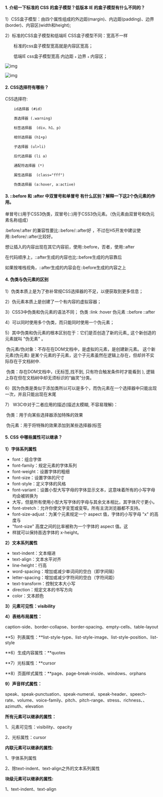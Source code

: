 #### 1. 介绍一下标准的 CSS 的盒子模型？低版本 IE 的盒子模型有什么不同的？

1）CSS盒子模型：由四个属性组成的外边距(margin)、内边距(padding)、边界(border)、内容区(width和height);

2）标准的CSS盒子模型和低端IE CSS盒子模型不同：宽高不一样

　　标准的css盒子模型宽高就是内容区宽高；

　　低端IE css盒子模型宽高 内边距﹢边界﹢内容区；



![img](https://img-blog.csdn.net/20180415101948426)



![img](https://img-blog.csdn.net/20180415102006495)

#### 2.  CSS选择符有哪些？

CSS选择符:

        id选择器 (#id)
    
        类选择器 (.warning)
    
        标签选择器  (div、h1、p)
    
        相邻选择器 (h1+p)
    
        子选择器 (ul>li)
    
        后代选择器 (li a)
    
        通配符选择器 (*)
    
        属性选择器  (class="fff")
    
        伪类选择器 (a:hover, a:active)
#### 3. ::before 和 :after 中双冒号和单冒号 有什么区别？解释一下这2个伪元素的作用。
单冒号(:)用于CSS3伪类，双冒号(::)用于CSS3伪元素。（伪元素由双冒号和伪元素名称组成）

 :before/:after 的兼容性要比::before/::after好 ，不过在H5开发中建议使用::before/::after比较好。

想让插入的内容出现在其它内容前，使用::before，否者，使用::after

在代码顺序上，::after生成的内容也比::before生成的内容靠后

如果按堆栈视角，::after生成的内容会在::before生成的内容之上

#### 4. 伪类与伪元素的区别
1）伪类本质上是为了弥补常规CSS选择器的不足，以便获取到更多信息；

2）伪元素本质上是创建了一个有内容的虚拟容器；

3）CSS3中伪类和伪元素的语法不同；  伪类 :link :hover     伪元素 ::before  ::after

4）可以同时使用多个伪类，而只能同时使用一个伪元素；

5）其中伪类和伪元素的根本区别在于：它们是否创造了新的元素,,  这个新创造的元素就叫 "伪无素" 。

​		伪元素/伪对象：不存在在DOM文档中，是虚拟的元素，是创建新元素。 这个新元素(伪元素) 是某个元素的子元素，这个子元素虽然在逻辑上存在，但却并不实际存在于文档树中.

​		伪类：存在DOM文档中，(无标签,找不到, 只有符合触发条件时才能看到 ), 逻辑上存在但在文档树中却无须标识的“幽灵”分类。

6）因为伪类是类似于添加类所以可以是多个，而伪元素在一个选择器中只能出现一次，并且只能出现在末尾 

7） W3C中对于二者应用的描述(描述太模糊, 不容易理解)：

​		伪类：用于向某些选择器添加特殊的效果

​		伪元素：用于将特殊的效果添加到某些选择器(标签

#### 5. CSS 中哪些属性可以继承？

**1）字体系列属性**

- font：组合字体
- font-family：规定元素的字体系列
- font-weight：设置字体的粗细
- font-size：设置字体的尺寸
- font-style：定义字体的风格
- font-variant：设置小型大写字母的字体显示文本，这意味着所有的小写字母均会被转换为
- 大写，但是所有使用小型大写字体的字母与其余文本相比，其字体尺寸更小。
- font-stretch：允许你使文字变宽或变窄。所有主流浏览器都不支持。
- font-size-adjust：为某个元素规定一个 aspect 值，字体的小写字母 "x" 的高度与
- "font-size" 高度之间的比率被称为一个字体的 aspect 值。这
- 样就可以保持首选字体的 x-height。

**2）文本系列属性**

- text-indent：文本缩进
- text-align：文本水平对齐
- line-height：行高
- word-spacing：增加或减少单词间的空白（即字间隔）
- letter-spacing：增加或减少字符间的空白（字符间距）
- text-transform：控制文本大小写
- direction：规定文本的书写方向
- color：文本颜色

**3）元素可见性：visibility**

**4）表格布局属性：**

caption-side、border-collapse、border-spacing、empty-cells、table-layout

**5）列表属性：**list-style-type、list-style-image、list-style-position、list-style

**6）生成内容属性：**quotes

**7）光标属性：**cursor

**8）页面样式属性：**page、page-break-inside、windows、orphans

**9）声音样式属性：**

speak、speak-punctuation、speak-numeral、speak-header、speech-rate、volume、voice-family、pitch、pitch-range、stress、richness、、azimuth、elevation

**所有元素可以继承的属性：**

1、元素可见性：visibility、opacity

2、光标属性：cursor

**内联元素可以继承的属性:**

1、字体系列属性

2、除text-indent、text-align之外的文本系列属性

**块级元素可以继承的属性:**

1、text-indent、text-align